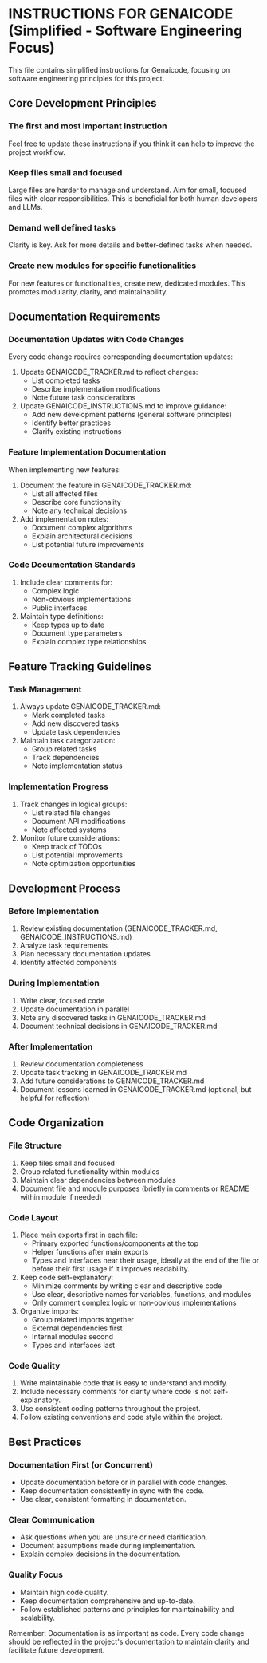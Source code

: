 # INSTRUCTIONS FOR GENAICODE (Simplified - Software Engineering Focus)

This file contains simplified instructions for Genaicode, focusing on software engineering principles for this project.

## Core Development Principles

### The first and most important instruction
Feel free to update these instructions if you think it can help to improve the project workflow.

### Keep files small and focused
Large files are harder to manage and understand. Aim for small, focused files with clear responsibilities. This is beneficial for both human developers and LLMs.

### Demand well defined tasks
Clarity is key. Ask for more details and better-defined tasks when needed.

### Create new modules for specific functionalities
For new features or functionalities, create new, dedicated modules. This promotes modularity, clarity, and maintainability.

## Documentation Requirements

### Documentation Updates with Code Changes
Every code change requires corresponding documentation updates:
1. Update GENAICODE_TRACKER.md to reflect changes:
   - List completed tasks
   - Describe implementation modifications
   - Note future task considerations
2. Update GENAICODE_INSTRUCTIONS.md to improve guidance:
   - Add new development patterns (general software principles)
   - Identify better practices
   - Clarify existing instructions

### Feature Implementation Documentation
When implementing new features:
1. Document the feature in GENAICODE_TRACKER.md:
   - List all affected files
   - Describe core functionality
   - Note any technical decisions
2. Add implementation notes:
   - Document complex algorithms
   - Explain architectural decisions
   - List potential future improvements

### Code Documentation Standards
1. Include clear comments for:
   - Complex logic
   - Non-obvious implementations
   - Public interfaces
2. Maintain type definitions:
   - Keep types up to date
   - Document type parameters
   - Explain complex type relationships

## Feature Tracking Guidelines

### Task Management
1. Always update GENAICODE_TRACKER.md:
   - Mark completed tasks
   - Add new discovered tasks
   - Update task dependencies
2. Maintain task categorization:
   - Group related tasks
   - Track dependencies
   - Note implementation status

### Implementation Progress
1. Track changes in logical groups:
   - List related file changes
   - Document API modifications
   - Note affected systems
2. Monitor future considerations:
   - Keep track of TODOs
   - List potential improvements
   - Note optimization opportunities

## Development Process

### Before Implementation
1. Review existing documentation (GENAICODE_TRACKER.md, GENAICODE_INSTRUCTIONS.md)
2. Analyze task requirements
3. Plan necessary documentation updates
4. Identify affected components

### During Implementation
1. Write clear, focused code
2. Update documentation in parallel
3. Note any discovered tasks in GENAICODE_TRACKER.md
4. Document technical decisions in GENAICODE_TRACKER.md

### After Implementation
1. Review documentation completeness
2. Update task tracking in GENAICODE_TRACKER.md
3. Add future considerations to GENAICODE_TRACKER.md
4. Document lessons learned in GENAICODE_TRACKER.md (optional, but helpful for reflection)

## Code Organization

### File Structure
1. Keep files small and focused
2. Group related functionality within modules
3. Maintain clear dependencies between modules
4. Document file and module purposes (briefly in comments or README within module if needed)

### Code Layout
1. Place main exports first in each file:
   - Primary exported functions/components at the top
   - Helper functions after main exports
   - Types and interfaces near their usage, ideally at the end of the file or before their first usage if it improves readability.
2. Keep code self-explanatory:
   - Minimize comments by writing clear and descriptive code
   - Use clear, descriptive names for variables, functions, and modules
   - Only comment complex logic or non-obvious implementations
3. Organize imports:
   - Group related imports together
   - External dependencies first
   - Internal modules second
   - Types and interfaces last

### Code Quality
1. Write maintainable code that is easy to understand and modify.
2. Include necessary comments for clarity where code is not self-explanatory.
3. Use consistent coding patterns throughout the project.
4. Follow existing conventions and code style within the project.

## Best Practices

### Documentation First (or Concurrent)
- Update documentation before or in parallel with code changes.
- Keep documentation consistently in sync with the code.
- Use clear, consistent formatting in documentation.

### Clear Communication
- Ask questions when you are unsure or need clarification.
- Document assumptions made during implementation.
- Explain complex decisions in the documentation.

### Quality Focus
- Maintain high code quality.
- Keep documentation comprehensive and up-to-date.
- Follow established patterns and principles for maintainability and scalability.

Remember: Documentation is as important as code. Every code change should be reflected in the project's documentation to maintain clarity and facilitate future development.